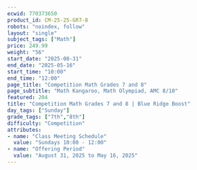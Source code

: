 ```yaml
---
ecwid: 770373650
product_id: CM-25-25-GR7-8
robots: "noindex, follow"
layout: "single"
subject_tags: ["Math"]
price: 249.99
weight: "56"
start_date: "2025-08-31"
end_date: "2025-05-16"
start_time: "10:00"
end_time: "12:00"
page_title: "Competition Math Grades 7 and 8"
page_subtitle: "Math Kangaroo, Math Olympiad, AMC 8/10"
featured: 204
title: "Competition Math Grades 7 and 8 | Blue Ridge Boost"
day_tags: ["Sunday"]
grade_tags: ["7th","8th"]
difficulty: "Competition"
attributes:
- name: "Class Meeting Schedule"
  value: "Sundays 10:00 - 12:00"
- name: "Offering Period"
  value: "August 31, 2025 to May 16, 2025"
---
```

